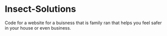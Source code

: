 # Insect-Solutions

Code for a website for a buisness that is family ran that helps you feel safer in your house or even business.
